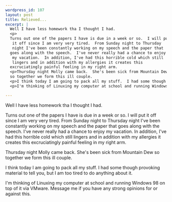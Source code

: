```yaml
--- 
wordpress_id: 107
layout: post
title: Relieved...
excerpt: |
  Well I have less homework tha I thought I had.
  <p>
  Turns out one of the papers I have is due in a week or so.  I will put
   it off since I am very very tired.  From Sunday night to Thursday
   night I've been constantly working on my speech and the paper that 
  goes along with the speech.  I've never really had a chance to enjoy
   my vacation.  In addition, I've had this horrible cold which still
   lingers and in addition with my allergies it creates this 
  excruciatingly painful feeling in my right arm.
  <p>Thursday night Molly came back.  She's been sick from Mountain Dew 
  so together we form this ill couple.
  <p>I think today I am going to pack all my stuff.  I had some though provoking material to tell you, but I am too tired to do anything about it.
  <p>I'm thinking of Linuxing my computer at school and running Windows 98 on top of it via VMware.  Message me if you have any strong opinions for or against this.

---
```

Well I have less homework tha I thought I had.
<p>
Turns out one of the papers I have is due in a week or so.  I will put
 it off since I am very very tired.  From Sunday night to Thursday
 night I've been constantly working on my speech and the paper that 
goes along with the speech.  I've never really had a chance to enjoy
 my vacation.  In addition, I've had this horrible cold which still
 lingers and in addition with my allergies it creates this 
excruciatingly painful feeling in my right arm.
<p>Thursday night Molly came back.  She's been sick from Mountain Dew 
so together we form this ill couple.
<p>I think today I am going to pack all my stuff.  I had some though provoking material to tell you, but I am too tired to do anything about it.
<p>I'm thinking of Linuxing my computer at school and running Windows 98 on top of it via VMware.  Message me if you have any strong opinions for or against this.
